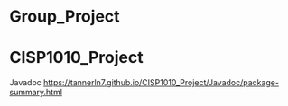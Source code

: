 # Group_Project
# CISP1010_Project

Javadoc
https://tannerln7.github.io/CISP1010_Project/Javadoc/package-summary.html
